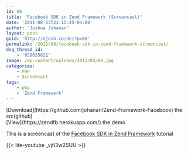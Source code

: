 ```yaml
---
id: 68
title: 'Facebook SDK in Zend Framework (Screencast)'
date: '2011-08-13T21:15:45-04:00'
author: 'Joshua Johanan'
layout: post
guid: 'http://ejosh.co/de/?p=68'
permalink: /2011/08/facebook-sdk-in-zend-framework-screencast/
dsq_thread_id:
    - '859035821'
image: /wp-content/uploads/2013/03/06.jpg
categories:
    - PHP
    - Screencast
tags:
    - php
    - 'Zend Framework'
---
```


<div class="action-button">[Download](https://github.com/johanan/Zend-Framework-Facebook) the src(github)</div><div class="action-button">[View](https://zendfb.herokuapp.com/) the demo</div>

This is a screencast of the [Facebook SDK in Zend Framework](http://ejosh.co/de/2011/08/facebook-sdk-inside-of-zend-framework/ "Facebook SDK inside of Zend Framework") tutorial  

{{< lite-youtube _vjtI3w2SUU >}}